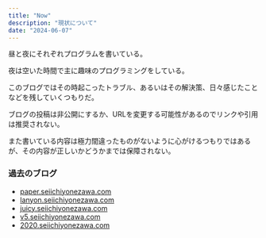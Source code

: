 ```yaml
---
title: "Now"
description: "現状について"
date: "2024-06-07"
---
```


昼と夜にそれぞれプログラムを書いている。

夜は空いた時間で主に趣味のプログラミングをしている。

このブログではその時起こったトラブル、あるいはその解決策、日々感じたことなどを残していくつもりだ。

ブログの投稿は非公開にするか、URLを変更する可能性があるのでリンクや引用は推奨されない。

また書いている内容は極力間違ったものがないように心がけるつもりではあるが、その内容が正しいかどうかまでは保障されない。

### 過去のブログ

- [paper.seiichiyonezawa.com](https://paper.seiichiyonezawa.com/til/)
- [lanyon.seiichiyonezawa.com](https://lanyon.seiichiyonezawa.com/)
- [juicy.seiichiyonezawa.com](https://juicy.seiichiyonezawa.com/)
- [v5.seiichiyonezawa.com](https://v5.seiichiyonezawa.com/)
- [2020.seiichiyonezawa.com](https://2020.seiichiyonezawa.com/)
